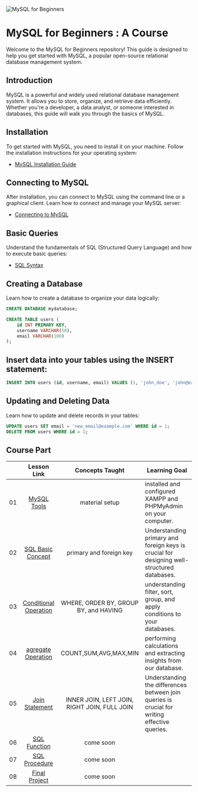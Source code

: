 ![MySQL for Beginners](./images/thumbnail.png)

# MySQL for Beginners : A Course
Welcome to the MySQL for Beginners repository! This guide is designed to help you get started with MySQL, a popular open-source relational database management system.


## Introduction

MySQL is a powerful and widely used relational database management system. It allows you to store, organize, and retrieve data efficiently. Whether you're a developer, a data analyst, or someone interested in databases, this guide will walk you through the basics of MySQL.

## Installation

To get started with MySQL, you need to install it on your machine. Follow the installation instructions for your operating system:
- [MySQL Installation Guide](https://dev.mysql.com/doc/mysql-installation-excerpt/8.0/en/)

## Connecting to MySQL

After installation, you can connect to MySQL using the command line or a graphical client. Learn how to connect and manage your MySQL server:
- [Connecting to MySQL](https://dev.mysql.com/doc/mysql-getting-started/en/)

## Basic Queries

Understand the fundamentals of SQL (Structured Query Language) and how to execute basic queries:
- [SQL Syntax](https://dev.mysql.com/doc/refman/8.0/en/sql-syntax.html)

## Creating a Database

Learn how to create a database to organize your data logically:
```sql
CREATE DATABASE mydatabase;

CREATE TABLE users (
    id INT PRIMARY KEY,
    username VARCHAR(50),
    email VARCHAR(100)
);
```

## Insert data into your tables using the INSERT statement:

```sql 
INSERT INTO users (id, username, email) VALUES (1, 'john_doe', 'john@example.com');
```

## Updating and Deleting Data

Learn how to update and delete records in your tables:

```sql
UPDATE users SET email = 'new_email@example.com' WHERE id = 1; 
DELETE FROM users WHERE id = 1;
```
## Course Part
|       |              Lesson Link              |                       Concepts Taught                       |                     Learning Goal                 |                             
| :---: | :------------------------------------: | :---------------------------------------------------------: | ----------------------------------------------------------- |
| 01 | [MySQL Tools](./01-tools-setup/README.md) | material setup  |  installed and configured XAMPP and PHPMyAdmin on your computer.| 
| 02 | [SQL Basic Concept](./02-sql-basic-concept/README.md) | primary and foreign key | Understanding primary and foreign keys is crucial for designing well-structured databases. | 
| 03 | [Conditional Operation](./03-conditional-operation/README.md) |WHERE, ORDER BY, GROUP BY, and HAVING|understanding filter, sort, group, and apply conditions to your databases. | 
| 04 | [agregate Operation](./04-agregate-operation/README.md) |COUNT,SUM,AVG,MAX,MIN| performing calculations and extracting insights from our database. | 
| 05 | [Join Statement](./05-join-statement/README.md) |INNER JOIN, LEFT JOIN, RIGHT JOIN, FULL JOIN|Understanding the differences between join queries is crucial for writing effective queries.| 
| 06 | [SQL Function](./06-sql-function/README.md) | come soon | | 
| 07 | [SQL Procedure](./07-sql-procedure/README.md) | come soon | | 
| 08 | [Final Project](./08-project-based/README.md) | come soon | | 
